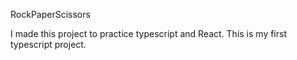 RockPaperScissors

I made this project to practice typescript and React. 
This is my first typescript project. 

